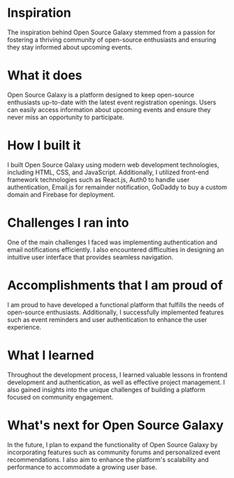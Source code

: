 # Inspiration
The inspiration behind Open Source Galaxy stemmed from a passion for fostering a thriving community of open-source enthusiasts and ensuring they stay informed about upcoming events.

# What it does
Open Source Galaxy is a platform designed to keep open-source enthusiasts up-to-date with the latest event registration openings. Users can easily access information about upcoming events and ensure they never miss an opportunity to participate.

# How I built it
I built Open Source Galaxy using modern web development technologies, including HTML, CSS, and JavaScript. Additionally, I utilized front-end framework technologies such as React.js, Auth0 to handle user authentication, Email.js for remainder notification, GoDaddy to buy a custom domain and Firebase for deployment.

# Challenges I ran into
One of the main challenges I faced was implementing authentication and email notifications efficiently. I also encountered difficulties in designing an intuitive user interface that provides seamless navigation.

# Accomplishments that I am proud of
I am proud to have developed a functional platform that fulfills the needs of open-source enthusiasts. Additionally, I successfully implemented features such as event reminders and user authentication to enhance the user experience.

# What I learned
Throughout the development process, I learned valuable lessons in frontend development and authentication, as well as effective project management. I also gained insights into the unique challenges of building a platform focused on community engagement.

# What's next for Open Source Galaxy
In the future, I plan to expand the functionality of Open Source Galaxy by incorporating features such as community forums and personalized event recommendations. I also aim to enhance the platform's scalability and performance to accommodate a growing user base.
